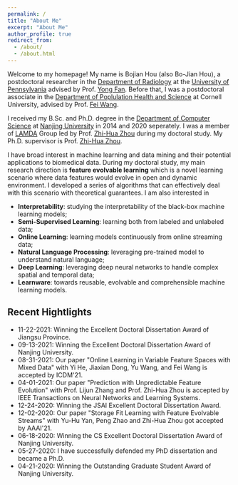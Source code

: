 ```yaml
---
permalink: /
title: "About Me"
excerpt: "About Me"
author_profile: true
redirect_from: 
  - /about/
  - /about.html
---
```


Welcome to my homepage! My name is Bojian Hou (also Bo-Jian Hou), a postdoctoral researcher  in the [Department of Radiology](https://www.pennmedicine.org/departments-and-centers/department-of-radiology) at the [University of Pennsylvania](https://www.upenn.edu/) advised by Prof. [Yong Fan](https://www.med.upenn.edu/cbica/abili/yfan.html). Before that, I was a postdoctoral associate in the [Department of Poplulation Health and Science](https://phs.weill.cornell.edu/) at Cornell University, advised by Prof. [Fei Wang](https://wcm-wanglab.github.io/). 

I received my B.Sc. and Ph.D. degree in the [Department of Computer Science](https://cs.nju.edu.cn/) at [Nanjing University](https://www.nju.edu.cn/) in 2014 and 2020 seperately. I was a member of [LAMDA](http://www.lamda.nju.edu.cn/MainPage.ashx) Group led by Prof. [Zhi-Hua Zhou](https://cs.nju.edu.cn/zhouzh/) during my doctoral study. My Ph.D. supervisor is Prof. [Zhi-Hua Zhou](https://cs.nju.edu.cn/zhouzh/).

I have broad interest in machine learning and data mining and their potential applications to biomedical data. During my doctoral study, my main research direction is **feature evolvable learning** which is a novel learning scenario where data features would evolve in open and dynamic environment. I developed a series of algorithms that can effectively deal with this scenario with theoretical guarantees. I am also interested in
- **Interpretability**: studying the interpretability of the black-box machine learning models;
- **Semi-Supervised Learning**: learning both from labeled and unlabeled data;
- **Online Learning**: learning models continuously from online streaming data;
- **Natural Language Processing**: leveraging pre-trained model to understand natural language;
- **Deep Learning**: leveraging deep neural networks to handle complex spatial and temporal data;
- **Learnware**: towards reusable, evolvable and comprehensible machine learning models.


Recent Hightlights
------
- 11-22-2021: Winning the Excellent Doctoral Dissertation Award of Jiangsu Province.
- 09-13-2021: Winning the Excellent Doctoral Dissertation Award of Nanjing University.
- 08-31-2021: Our paper "Online Learning in Variable Feature Spaces with Mixed Data" with Yi He, Jiaxian Dong, Yu Wang, and Fei Wang is accepted by ICDM'21.
- 04-01-2021: Our paper "Prediction with Unpredictable Feature Evolution" with Prof. Lijun Zhang and Prof. Zhi-Hua Zhou is accepted by IEEE Transactions on Neural Networks and Learning Systems.
- 12-24-2020: Winning the JSAI Excellent Doctoral Dissertation Award. 
- 12-02-2020: Our paper "Storage Fit Learning with Feature Evolvable Streams" with Yu-Hu Yan, Peng Zhao and Zhi-Hua Zhou got accepted by AAAI'21.
- 06-18-2020: Winning the CS Excellent Doctoral Dissertation Award of Nanjing University.
- 05-27-2020: I have successfully defended my PhD dissertation and became a Ph.D.
- 04-21-2020: Winning the Outstanding Graduate Student Award of Nanjing University.
